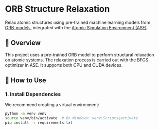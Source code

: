# ORB Structure Relaxation

Relax atomic structures using pre-trained machine learning models from [ORB-models](https://github.com/orbital-materials/orb-models), integrated with the [Atomic Simulation Environment (ASE)](https://wiki.fysik.dtu.dk/ase/).

## 📌 Overview

This project uses a pre-trained ORB model to perform structural relaxation on atomic systems. The relaxation process is carried out with the BFGS optimizer in ASE. It supports both CPU and CUDA devices.

## 🚀 How to Use

### 1. Install Dependencies

We recommend creating a virtual environment:

```bash
python -m venv venv
source venv/bin/activate  # On Windows: venv\Scripts\activate
pip install -r requirements.txt
